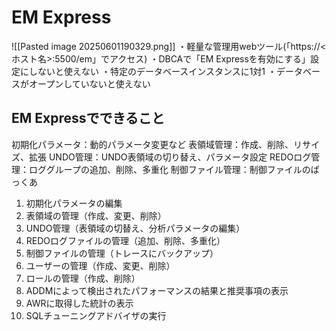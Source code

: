 # EM Express
![[Pasted image 20250601190329.png]]
・軽量な管理用webツール(「https://<ホスト名>:5500/em」でアクセス)
・DBCAで「EM Expressを有効にする」設定にしないと使えない
・特定のデータベースインスタンスに1対1
・データベースがオープンしていないと使えない
## EM Expressでできること

初期化パラメータ：動的パラメータ変更など
表領域管理：作成、削除、リサイズ、拡張
UNDO管理：UNDO表領域の切り替え、パラメータ設定
REDOログ管理：ロググループの追加、削除、多重化
制御ファイル管理：制御ファイルのばっくあ



1. 初期化パラメータの編集  
2. 表領域の管理（作成、変更、削除）  
3. UNDO管理（表領域の切替え、分析パラメータの編集）  
4. REDOログファイルの管理（追加、削除、多重化）  
5. 制御ファイルの管理（トレースにバックアップ）  
6. ユーザーの管理（作成、変更、削除）  
7. ロールの管理（作成、削除）  
8. ADDMによって検出されたパフォーマンスの結果と推奨事項の表示  
9. AWRに取得した統計の表示  
10. SQLチューニングアドバイザの実行